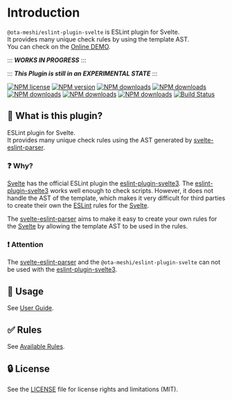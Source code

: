 # Introduction

`@ota-meshi/eslint-plugin-svelte` is ESLint plugin for Svelte.  
It provides many unique check rules by using the template AST.  
You can check on the [Online DEMO](./playground/README.md).

::: **_WORKS IN PROGRESS_** :::

::: **_This Plugin is still in an EXPERIMENTAL STATE_** :::

[![NPM license](https://img.shields.io/npm/l/@ota-meshi/eslint-plugin-svelte.svg)](https://www.npmjs.com/package/@ota-meshi/eslint-plugin-svelte)
[![NPM version](https://img.shields.io/npm/v/@ota-meshi/eslint-plugin-svelte.svg)](https://www.npmjs.com/package/@ota-meshi/eslint-plugin-svelte)
[![NPM downloads](https://img.shields.io/badge/dynamic/json.svg?label=downloads&colorB=green&suffix=/day&query=$.downloads&uri=https://api.npmjs.org//downloads/point/last-day/@ota-meshi/eslint-plugin-svelte&maxAge=3600)](http://www.npmtrends.com/@ota-meshi/eslint-plugin-svelte)
[![NPM downloads](https://img.shields.io/npm/dw/@ota-meshi/eslint-plugin-svelte.svg)](http://www.npmtrends.com/@ota-meshi/eslint-plugin-svelte)
[![NPM downloads](https://img.shields.io/npm/dm/@ota-meshi/eslint-plugin-svelte.svg)](http://www.npmtrends.com/@ota-meshi/eslint-plugin-svelte)
[![NPM downloads](https://img.shields.io/npm/dy/@ota-meshi/eslint-plugin-svelte.svg)](http://www.npmtrends.com/@ota-meshi/eslint-plugin-svelte)
[![NPM downloads](https://img.shields.io/npm/dt/@ota-meshi/eslint-plugin-svelte.svg)](http://www.npmtrends.com/@ota-meshi/eslint-plugin-svelte)
[![Build Status](https://github.com/ota-meshi/eslint-plugin-svelte/workflows/CI/badge.svg?branch=main)](https://github.com/ota-meshi/eslint-plugin-svelte/actions?query=workflow%3ACI)

## :name_badge: What is this plugin?

ESLint plugin for Svelte.  
It provides many unique check rules using the AST generated by [svelte-eslint-parser].

### ❓ Why?

[Svelte] has the official ESLint plugin the [eslint-plugin-svelte3]. The [eslint-plugin-svelte3] works well enough to check scripts. However, it does not handle the AST of the template, which makes it very difficult for third parties to create their own the [ESLint] rules for the [Svelte].

The [svelte-eslint-parser] aims to make it easy to create your own rules for the [Svelte] by allowing the template AST to be used in the rules.

### ❗ Attention

The [svelte-eslint-parser] and the `@ota-meshi/eslint-plugin-svelte` can not be used with the [eslint-plugin-svelte3].

[svelte-eslint-parser]: https://github.com/ota-meshi/svelte-eslint-parser
[eslint-plugin-svelte3]: https://github.com/sveltejs/eslint-plugin-svelte3
[eslint]: https://eslint.org/

## :book: Usage

See [User Guide](./user-guide/README.md).

## :white_check_mark: Rules

See [Available Rules](./rules/README.md).

## :lock: License

See the [LICENSE](LICENSE) file for license rights and limitations (MIT).

[svelte]: https://svelte.dev/

